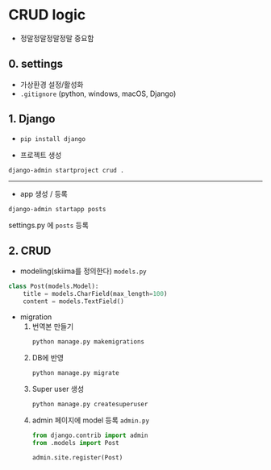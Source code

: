 # CRUD logic
- 정말정말정말정말 중요함

## 0. settings
- 가상환경 설정/활성화
- `.gitignore` (python, windows, macOS, Django)

## 1. Django

- `pip install django`

- 프로젝트 생성
```shell
django-admin startproject crud .
```
---
- app 생성 / 등록
```shell
django-admin startapp posts
```
settings.py 에 `posts` 등록

## 2. CRUD
- modeling(skiima를 정의한다)
    `models.py`
```python
class Post(models.Model):
    title = models.CharField(max_length=100)
    content = models.TextField()
```

- migration
    1. 번역본 만들기
        ```shell
        python manage.py makemigrations
        ```
    2. DB에 반영
        ```shell
        python manage.py migrate
        ```
    3. Super user 생성
        ```shell
        python manage.py createsuperuser
        ```
    4. admin 페이지에 model 등록
        `admin.py`
        ```python
        from django.contrib import admin
        from .models import Post

        admin.site.register(Post)
        ```